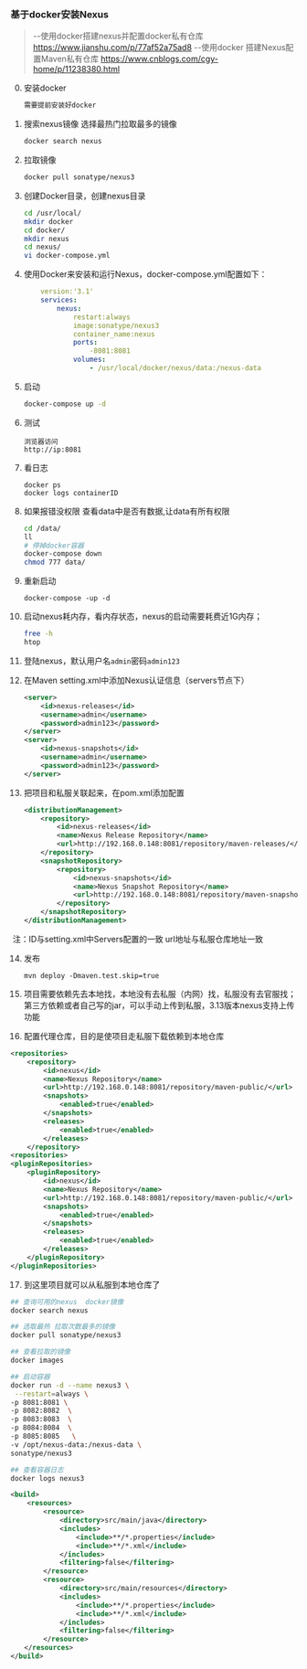### 基于docker安装Nexus

> --使用docker搭建nexus并配置docker私有仓库
	https://www.jianshu.com/p/77af52a75ad8
	--使用docker 搭建Nexus配置Maven私有仓库
	https://www.cnblogs.com/cgy-home/p/11238380.html


0. 安装docker
    ```bash
    需要提前安装好docker
    ```
    
1. 搜索nexus镜像 选择最热门拉取最多的镜像
	
    ```bash
    docker search nexus
    ```

2. 拉取镜像

    ```bash
    docker pull sonatype/nexus3
    ```

3. 创建Docker目录，创建nexus目录

    ```bash
    cd /usr/local/
    mkdir docker 
    cd docker/
    mkdir nexus
    cd nexus/
    vi docker-compose.yml
    ```

4. 使用Docker来安装和运行Nexus，docker-compose.yml配置如下：

    ```yml
        version:'3.1'
        services:
            nexus:
                restart:always
                image:sonatype/nexus3
                container_name:nexus
                ports:
                    -8081:8081
                volumes:
                    - /usr/local/docker/nexus/data:/nexus-data

    ```
    
5. 启动

    ```bash
    docker-compose up -d
    ```

6. 测试

    ```
    浏览器访问
    http://ip:8081
    ```

7. 看日志

    ```
    docker ps 
    docker logs containerID
    ```

8. 如果报错没权限 查看data中是否有数据,让data有所有权限

    ```bash
    cd /data/
    ll
    # 停掉docker容器
    docker-compose down
    chmod 777 data/
    ```

9. 重新启动

    ```
    docker-compose -up -d
    ```


10. 启动nexus耗内存，看内存状态，nexus的启动需要耗费近1G内存；

    ```bash
    free -h
    htop
    ```
    
11. 登陆nexus，默认用户名`admin`密码`admin123`

12. 在Maven setting.xml中添加Nexus认证信息（servers节点下）

    ```xml
    <server>
        <id>nexus-releases</id>
        <username>admin</username>
        <password>admin123</password>
    </server>
    <server>
        <id>nexus-snapshots</id>
        <username>admin</username>
        <password>admin123</password>
    </server>
    ```
13. 把项目和私服关联起来，在pom.xml添加配置
    ```xml
    <distributionManagement>
        <repository>
            <id>nexus-releases</id>
            <name>Nexus Release Repository</name>
            <url>http://192.168.0.148:8081/repository/maven-releases/</url>
        </repository>
        <snapshotRepository>
            <repository>
                <id>nexus-snapshots</id>
                <name>Nexus Snapshot Repository</name>
                <url>http://192.168.0.148:8081/repository/maven-snapshots/</url>
            </repository>
        </snapshotRepository>
    </distributionManagement>
    ```

​    注：ID与setting.xml中Servers配置的一致
​    url地址与私服仓库地址一致


14. 发布

    ```
    mvn deploy -Dmaven.test.skip=true
    ```

15. 项目需要依赖先去本地找，本地没有去私服（内网）找，私服没有去官服找；
    第三方依赖或者自己写的jar，可以手动上传到私服，3.13版本nexus支持上传功能

16. 配置代理仓库，目的是使项目走私服下载依赖到本地仓库

```xml
<repositories>
	<repository>
		<id>nexus</id>
		<name>Nexus Repository</name>
		<url>http://192.168.0.148:8081/repository/maven-public/</url>
		<snapshots>
			<enabled>true</enabled>
		</snapshots>
		<releases>
			<enabled>true</enabled>
		</releases>
	</repository>
<repositories>
<pluginRepositories>
	<pluginRepository>
		<id>nexus</id>
		<name>Nexus Repository</name>
		<url>http://192.168.0.148:8081/repository/maven-public/</url>
		<snapshots>
			<enabled>true</enabled>
		</snapshots>
		<releases>
			<enabled>true</enabled>
		</releases>
	</pluginRepository>
</pluginRepositories>
```


17. 到这里项目就可以从私服到本地仓库了

```bash
## 查询可用的nexus  docker镜像
docker search nexus

## 选取最热 拉取次数最多的镜像
docker pull sonatype/nexus3

## 查看拉取的镜像
docker images

## 启动容器
docker run -d --name nexus3 \
 --restart=always \
-p 8081:8081 \
-p 8082:8082  \
-p 8083:8083  \
-p 8084:8084  \
-p 8085:8085   \
-v /opt/nexus-data:/nexus-data \
sonatype/nexus3

## 查看容器日志
docker logs nexus3
```

```xml
<build>
	<resources>
		<resource>
			<directory>src/main/java</directory>   
			<includes>
				<include>**/*.properties</include>
				<include>**/*.xml</include>
			</includes>
			<filtering>false</filtering>
		</resource>
		<resource>
			<directory>src/main/resources</directory>   
			<includes>
				<include>**/*.properties</include>
				<include>**/*.xml</include>
			</includes>
			<filtering>false</filtering>
		</resource>
　　</resources>
</build>        
```